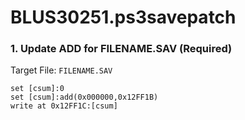 # BLUS30251.ps3savepatch

### 1. Update ADD for FILENAME.SAV (Required)

Target File: `FILENAME.SAV`

```
set [csum]:0
set [csum]:add(0x000000,0x12FF1B)
write at 0x12FF1C:[csum]
```

